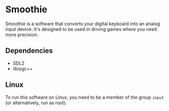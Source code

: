 # Smoothie

Smoothie is a software that converts your digital keyboard into an analog input device. It's designed to be used in driving games where you need more precision.

## Dependencies

 * SDL2
 * libsigc++

## Linux

To run this software on Linux, you need to be a member of the group `input` (or alternatively, run as root).
